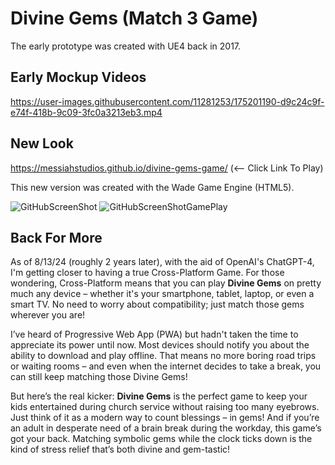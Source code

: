 # Divine Gems (Match 3 Game)
The early prototype was created with UE4 back in 2017.


## Early Mockup Videos

https://user-images.githubusercontent.com/11281253/175201190-d9c24c9f-e74f-418b-9c09-3fc0a3213eb3.mp4

## New Look
https://messiahstudios.github.io/divine-gems-game/ (<-- Click Link To Play)


This new version was created with the Wade Game Engine (HTML5).

![GitHubScreenShot](https://user-images.githubusercontent.com/11281253/175720048-b55e9aba-2416-491d-b3a3-8a048d9ea1e0.png)
![GitHubScreenShotGamePlay](https://user-images.githubusercontent.com/11281253/175720511-ff5492ec-c756-4f0d-8f6d-95cc140f435e.png)

## Back For More
As of 8/13/24 (roughly 2 years later), with the aid of OpenAI's ChatGPT-4, I'm getting closer to having a true Cross-Platform Game. For those wondering, Cross-Platform means that you can play **Divine Gems** on pretty much any device – whether it's your smartphone, tablet, laptop, or even a smart TV. No need to worry about compatibility; just match those gems wherever you are!

I’ve heard of Progressive Web App (PWA) but hadn't taken the time to appreciate its power until now. Most devices should notify you about the ability to download and play offline. That means no more boring road trips or waiting rooms – and even when the internet decides to take a break, you can still keep matching those Divine Gems!

But here’s the real kicker: **Divine Gems** is the perfect game to keep your kids entertained during church service without raising too many eyebrows. Just think of it as a modern way to count blessings – in gems! And if you’re an adult in desperate need of a brain break during the workday, this game’s got your back. Matching symbolic gems while the clock ticks down is the kind of stress relief that’s both divine and gem-tastic!
